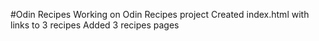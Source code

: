 #Odin Recipes
Working on Odin Recipes project
Created index.html with links to 3 recipes
Added 3 recipes pages
